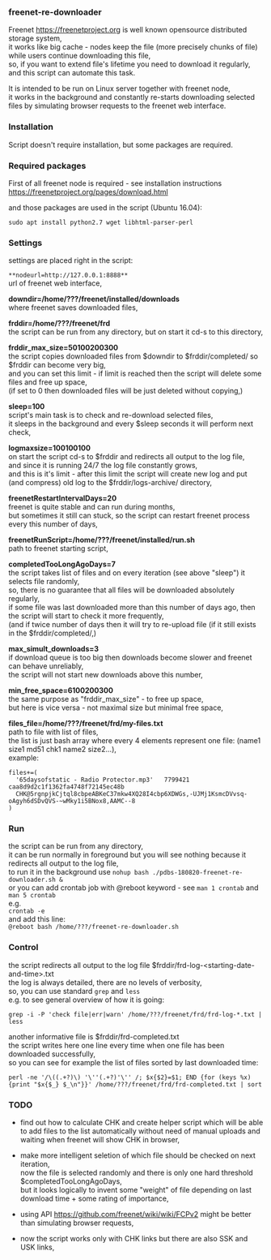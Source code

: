 ### freenet-re-downloader

Freenet https://freenetproject.org is well known opensource distributed storage system,\
it works like big cache - nodes keep the file (more precisely chunks of file) while users continue downloading this file,\
so, if you want to extend file's lifetime you need to download it regularly,\
and this script can automate this task.

It is intended to be run on Linux server together with freenet node,\
it works in the background and constantly re-starts downloading selected files by simulating browser requests to the freenet web interface.

### Installation

Script doesn't require installation, but some packages are required.

### Required packages

First of all freenet node is required - see installation instructions https://freenetproject.org/pages/download.html

and those packages are used in the script (Ubuntu 16.04):
```
sudo apt install python2.7 wget libhtml-parser-perl
```

### Settings

settings are placed right in the script:

`**nodeurl=http://127.0.0.1:8888**`\
url of freenet web interface,

**downdir=/home/???/freenet/installed/downloads**\
where freenet saves downloaded files,

**frddir=/home/???/freenet/frd**\
the script can be run from any directory, but on start it cd-s to this directory,

**frddir_max_size=50100200300**\
the script copies downloaded files from $downdir to $frddir/completed/ so $frddir can become very big,\
and you can set this limit - if limit is reached then the script will delete some files and free up space,\
(if set to 0 then downloaded files will be just deleted without copying,)

**sleep=100**\
script's main task is to check and re-download selected files,\
it sleeps in the background and every $sleep seconds it will perform next check,

**logmaxsize=100100100**\
on start the script cd-s to $frddir and redirects all output to the log file,\
and since it is running 24/7 the log file constantly grows,\
and this is it's limit - after this limit the script will create new log and put (and compress) old log to the $frddir/logs-archive/ directory,

**freenetRestartIntervalDays=20**\
freenet is quite stable and can run during months,\
but sometimes it still can stuck, so the script can restart freenet process every this number of days,

**freenetRunScript=/home/???/freenet/installed/run.sh**\
path to freenet starting script,

**completedTooLongAgoDays=7**\
the script takes list of files and on every iteration (see above "sleep") it selects file randomly,\
so, there is no guarantee that all files will be downloaded absolutely regularly,\
if some file was last downloaded more than this number of days ago, then the script will start to check it more frequently,\
(and if twice number of days then it will try to re-upload file (if it still exists in the $frddir/completed/,)

**max_simult_downloads=3**\
if download queue is too big then downloads become slower and freenet can behave unreliably,\
the script will not start new downloads above this number,

**min_free_space=6100200300**\
the same purpose as "frddir_max_size" - to free up space,\
but here is vice versa - not maximal size but minimal free space,

**files_file=/home/???/freenet/frd/my-files.txt**\
path to file with list of files,\
the list is just bash array where every 4 elements represent one file: (name1 size1 md51 chk1 name2 size2...),\
example:
```
files+=(
  '65daysofstatic - Radio Protector.mp3'   7799421   caa8d9d2c1f1362fa4748f72145ec48b
  CHK@5rgnpjkCjtql8cbpeABKeC37mkw4XQ28I4cbp6XDWGs,-UJMj1KsmcDVvsq-oAgyh6dSDvQVS-~wMky1i5BNox8,AAMC--8
)
```

### Run

the script can be run from any directory,\
it can be run normally in foreground but you will see nothing because it redirects all output to the log file,\
to run it in the background use `nohup bash ./pdbs-180820-freenet-re-downloader.sh &`\
or you can add crontab job with @reboot keyword - see `man 1 crontab` and `man 5 crontab`\
e.g.\
`crontab -e`\
and add this line:\
`@reboot bash /home/???/freenet-re-downloader.sh`

### Control

the script redirects all output to the log file $frddir/frd-log-&lt;starting-date-and-time&gt;.txt\
the log is always detailed, there are no levels of verbosity,\
so, you can use standard `grep` and `less`\
e.g. to see general overview of how it is going:
```
grep -i -P 'check file|err|warn' /home/???/freenet/frd/frd-log-*.txt | less
```
another informative file is $frddir/frd-completed.txt\
the script writes here one line every time when one file has been downloaded successfully,\
so you can see for example the list of files sorted by last downloaded time:
```
perl -ne '/\((.+?)\) '\''(.+?)'\'' /; $x{$2}=$1; END {for (keys %x) {print "$x{$_} $_\n"}}' /home/???/freenet/frd/frd-completed.txt | sort
```

### TODO

- find out how to calculate CHK and create helper script which will be able to add files to the list automatically without need of manual uploads and waiting when freenet will show CHK in browser,

- make more intelligent seletion of which file should be checked on next iteration,\
now the file is selected randomly and there is only one hard threshold $completedTooLongAgoDays,\
but it looks logically to invent some "weight" of file depending on last download time + some rating of importance,

- using API https://github.com/freenet/wiki/wiki/FCPv2 might be better than simulating browser requests,

- now the script works only with CHK links but there are also SSK and USK links,

